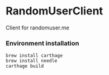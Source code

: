 # RandomUserClient
Client for randomuser.me

### Environment installation
```
brew install carthage
brew install needle
carthage build
```
